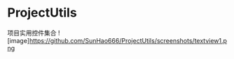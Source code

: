 # ProjectUtils
项目实用控件集合
![image]https://github.com/SunHao666/ProjectUtils/screenshots/textview1.png
